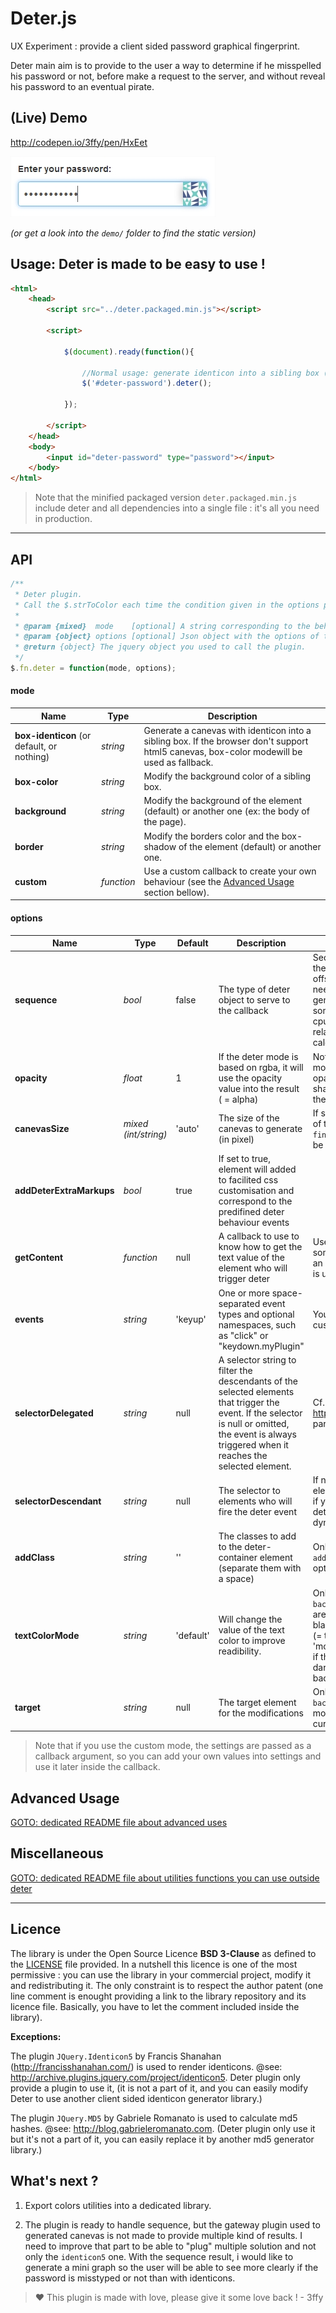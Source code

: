 Deter.js
========

UX Experiment : provide a client sided password graphical fingerprint.

Deter main aim is to provide to the user a way to determine if he misspelled his password or not, before make a request to the server, and without reveal his password to an eventual pirate.

(Live) Demo
-----------

<http://codepen.io/3ffy/pen/HxEet>

[![A screenshot of Deter in action](https://raw.githubusercontent.com/3ffy/deter/master/demo/screenshot.jpg)](http://codepen.io/3ffy/pen/HxEet)

*(or get a look into the `demo/` folder to find the static version)*

Usage: Deter is made to be easy to use !
-----------------------------

```html
<html>
    <head>
        <script src="../deter.packaged.min.js"></script> 
        
        <script>

            $(document).ready(function(){

                //Normal usage: generate identicon into a sibling box (= box-identicon)
                $('#deter-password').deter();

            });

        </script>
    </head>
    <body>
        <input id="deter-password" type="password"></input>
    </body>
</html>
```
> Note that the minified packaged version `deter.packaged.min.js` include deter and all dependencies into a single file : it's all you need in production.

----------------

API
---

```javascript
/**
 * Deter plugin.
 * Call the $.strToColor each time the condition given in the options param is filled.
 *
 * @param {mixed}  mode    [optional] A string corresponding to the behaviour wished or a callback function (default = 'box-identicon').
 * @param {object} options [optional] Json object with the options of that plugin call.
 * @return {object} The jquery object you used to call the plugin.
 */
$.fn.deter = function(mode, options);
```
#### mode

| Name                                       | Type       | Description |
|--------------------------------------------|------------|-------------|
| **box-identicon** (or default, or nothing) | *string*   | Generate a canevas with identicon into a sibling box. If the browser don't support html5 canevas, box-color modewill be used as fallback. |
| **box-color**                              | *string*   | Modify the background color of a sibling box. |
| **background**                             | *string*   | Modify the background of the element (default) or another one (ex: the body of the page). |
| **border**                                 | *string*   | Modify the borders color and the box-shadow of the element (default) or another one. |
| **custom**                                 | *function* | Use a custom callback to create your own behaviour (see the  [Advanced Usage](#advanced-usage) section bellow). |

#### options

| Name                     | Type                 | Default   | Description | Info |
|--------------------------|----------------------|-----------|-------------|------|
| **sequence**             | *bool*               | false     | The type of deter object to serve to the callback | Sequence = calculate all the colors of string offset. You will never need it instead you try to generate a graph or something similar (+ the cpu cost is bigger relative to the number of calculation) |
| **opacity**              | *float*              | 1         | If the deter mode is based on rgba, it will use the opacity value into the result ( = alpha) | Note that the `border` mode will use the opacity for the box-shadow and ignore it for the border color |
| **canevasSize**          | *mixed (int/string)* | 'auto'    | The size of the canevas to generate (in pixel) | If set to 'auto', the size of the `.deter-fingerprint` parent will be used. |
| **addDeterExtraMarkups** | *bool*               | true      | If set to true, element will added to facilited css customisation and correspond to the predifined deter behaviour events | |
| **getContent**           | *function*           | null      | A callback to use to know how to get the text value of the element who will trigger deter | Usefull if you use something different than an input (`$(this).val()` is used by default) |
| **events**               | *string*             | 'keyup'   | One or more space-separated event types and optional namespaces, such as "click" or "keydown.myPlugin" | You can even use custom events |
| **selectorDelegated**    | *string*             | null      | A selector string to filter the descendants of the selected elements that trigger the event. If the selector is null or omitted, the event is always triggered when it reaches the selected element. | Cf. <http://api.jquery.com/on/> param selector |
| **selectorDescendant**   | *string*             | null      | The selector to elements who will fire the deter event | If null, the current element is used. Usefull if you want to attach deter to element created dynamically |
| **addClass**             | *string*             | ''        | The classes to add to the deter-container element (separate them with a space) | Only relevant if the `addDeterExtraMarkups` option is set to `true` |
| **textColorMode**        | *string*             | 'default' | Will change the value of the text color to improve readibility. | Only relevant with the `background` mode. Values are 'default' (= always black), 'complementary' (= the opposite color), 'monochrome' (= white if the background is dark, black if the backround is bright) |
| **target**               | *string*             | null      | The target element for the modifications | Only relevant in `background` and `border` modes (default = the current element) |

> Note that if you use the custom mode, the settings are passed as a callback argument, so you can add your own values into settings and use it later inside the callback.

Advanced Usage
--------------

[GOTO: dedicated README file about advanced uses](README_ADVANCED.md)

Miscellaneous
--------------

[GOTO: dedicated README file about utilities functions you can use outside deter](README_MISCELLANEOUS.md)

-----------

Licence
-------

The library is under the Open Source Licence **BSD 3-Clause** as defined to the [LICENSE](LICENSE) file provided. In a nutshell this licence is one of the most permissive : you can use the library in your commercial project, modify it and redistributing it. The only constraint is to respect the author patent (one line comment is enought providing a link to the library repository and its licence file. Basically, you have to let the comment included inside the library).

**Exceptions:** 

The plugin `JQuery.Identicon5` by Francis Shanahan (http://francisshanahan.com/) is used to render identicons.
@see: <http://archive.plugins.jquery.com/project/identicon5>. 
Deter plugin only provide a plugin to use it,
(it is not a part of it, and you can easily modify Deter to use another client sided identicon generator library.)
 
The plugin `JQuery.MD5` by Gabriele Romanato is used to calculate md5 hashes.
@see: <http://blog.gabrieleromanato.com>. 
(Deter plugin only use it but it's not a part of it, you can easily replace it by another md5 generator library.)

What's next ?
-------------

1. Export colors utilities into a dedicated library.

2. The plugin is ready to handle sequence, but the gateway plugin used to generated canevas is not made to provide multiple kind of results. I need to improve that part to be able to "plug" multiple solution and not only the `identicon5` one. With the sequence result, i would like to generate a mini graph so the user will be able to see more clearly if the password is misstyped or not than with identicons.

> :heart: This plugin is made with love, please give it some love back ! - 3ffy